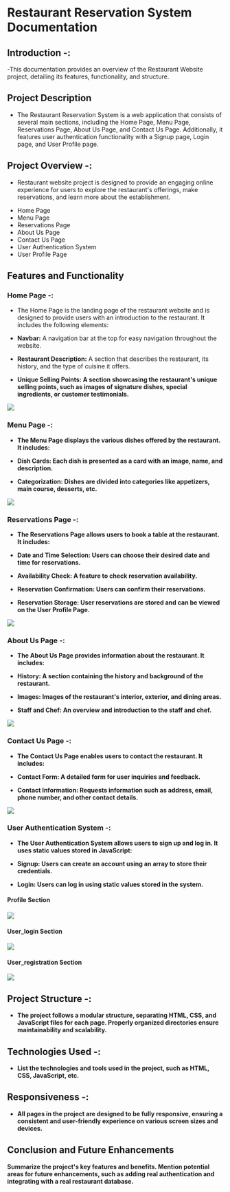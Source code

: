 

# Restaurant Reservation System Documentation

## Introduction -: 

-This documentation provides an overview of the Restaurant Website project, detailing its features, functionality, and structure.

## Project Description

- The Restaurant Reservation System is a web application that consists of several main sections, including the Home Page, Menu Page, Reservations Page, About Us Page, and Contact Us Page. Additionally, it features user authentication functionality with a Signup page, Login page, and User Profile page.

## Project Overview -: 

- Restaurant website project is designed to provide an engaging online experience for users to explore the restaurant's offerings, make reservations, and learn more about the establishment.

<ul>
   <li>Home Page</li>
   <li>Menu Page</li>
   <li>Reservations Page</li>
   <li>About Us Page</li>
   <li>Contact Us Page</li>
   <li>User Authentication System</li>
   <li>User Profile Page</li>
</ul>

## Features and Functionality

### Home Page  -: 

- The Home Page is the landing page of the restaurant website and is designed to provide users with an introduction to the restaurant. It includes the following elements:

- <b>Navbar:</b> A navigation bar at the top for easy navigation throughout the website.
- <b>Restaurant Description:</b> A section that describes the restaurant, its history, and the type of cuisine it offers.
- <b>Unique Selling Points:<b> A section showcasing the restaurant's unique selling points, such as images of signature dishes, special ingredients, or customer testimonials.

<img src="./assets/screenshot/home.png">

### Menu Page -:

- The Menu Page displays the various dishes offered by the restaurant. It includes:

- <b>Dish Cards:</b> Each dish is presented as a card with an image, name, and description.
- <b>Categorization:</b> Dishes are divided into categories like appetizers, main course, desserts, etc.

<img src="./assets/screenshot/menu.png">


### Reservations Page -: 

- The Reservations Page allows users to book a table at the restaurant. It includes:

- <b>Date and Time Selection:</b> Users can choose their desired date and time for reservations.
- <b>Availability Check:</b> A feature to check reservation availability.
- <b>Reservation Confirmation:</b> Users can confirm their reservations.
- <b>Reservation Storage:</b> User reservations are stored and can be viewed on the User Profile Page.

<img src="./assets/screenshot/reservation.png">


### About Us Page -: 

- The About Us Page provides information about the restaurant. It includes:

- <b>History:</b> A section containing the history and background of the restaurant.
- <b>Images:</b> Images of the restaurant's interior, exterior, and dining areas.
- <b>Staff and Chef:</b> An overview and introduction to the staff and chef.

<img src="./assets/screenshot/about_us.png"> 

### Contact Us Page -:

- The Contact Us Page enables users to contact the restaurant. It includes:

- <b>Contact Form:</b> A detailed form for user inquiries and feedback.
- <b>Contact Information:</b> Requests information such as address, email, phone number, and other contact details.

<img src="./assets/screenshot/contact_us.png">

### User Authentication System -: 

- The User Authentication System allows users to sign up and log in. It uses static values stored in JavaScript:

- <b>Signup:</b> Users can create an account using an array to store their credentials.
- <b>Login:</b> Users can log in using static values stored in the system.

<h4>Profile Section<h4>
<img src="./assets/screenshot/profile.png">

<h4>User_login Section<h4>
<img src="./assets/screenshot/user_login.png">

<h4>User_registration Section</h4>
<img src="./assets/screenshot/user_reg.png">

## Project Structure -: 

- The project follows a modular structure, separating HTML, CSS, and JavaScript files for each page. Properly organized directories ensure maintainability and scalability.

## Technologies Used -: 

- List the technologies and tools used in the project, such as HTML, CSS, JavaScript, etc.

## Responsiveness -: 

- All pages in the project are designed to be fully responsive, ensuring a consistent and user-friendly experience on various screen sizes and devices.

## Conclusion and Future Enhancements

Summarize the project's key features and benefits. Mention potential areas for future enhancements, such as adding real authentication and integrating with a real restaurant database.